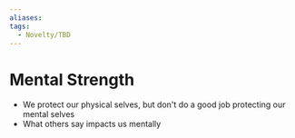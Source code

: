 ```yaml
---
aliases:
tags:
  - Novelty/TBD
---
```


# Mental Strength

- We protect our physical selves, but don't do a good job protecting our mental
  selves
- What others say impacts us mentally
